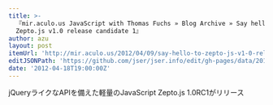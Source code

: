 ```yaml
---
title: >-
  『mir.aculo.us JavaScript with Thomas Fuchs » Blog Archive » Say hello to
  Zepto.js v1.0 release candidate 1』
author: azu
layout: post
itemUrl: 'http://mir.aculo.us/2012/04/09/say-hello-to-zepto-js-v1-0-release-candidate-1/'
editJSONPath: 'https://github.com/jser/jser.info/edit/gh-pages/data/2012/04/index.json'
date: '2012-04-18T19:00:00Z'
---
```

jQueryライクなAPIを備えた軽量のJavaScript Zepto.js 1.0RC1がリリース
